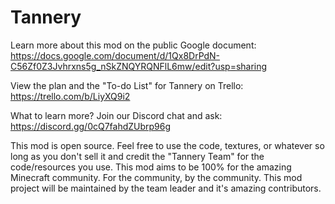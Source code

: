 # Tannery
Learn more about this mod on the public Google document:
https://docs.google.com/document/d/1Qx8DrPdN-C56Zf0Z3Jvhrxns5g_nSkZNQYRQNFlL6mw/edit?usp=sharing

View the plan and the "To-do List" for Tannery on Trello: https://trello.com/b/LiyXQ9i2

What to learn more? Join our Discord chat and ask: https://discord.gg/0cQ7fahdZUbrp96g

This mod is open source. Feel free to use the code, textures, or whatever so long as you don't sell it and credit the "Tannery Team" for the code/resources you use. This mod aims to be 100% for the amazing Minecraft community. For the community, by the community. This mod project will be maintained by the team leader and it's amazing contributors.

